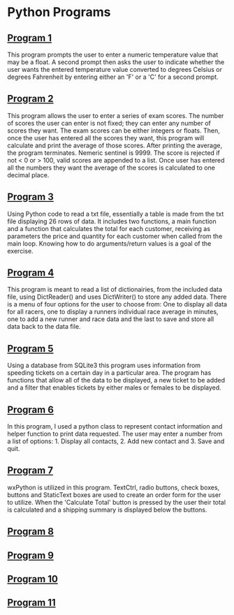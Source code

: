 # Python Programs
<h2><a href=https://github.com/cegano/Python/tree/main/Program%201>Program 1</a></h2>
<p>This program prompts the user to enter a numeric temperature value that may be a float. A second prompt then asks the user to indicate whether the user wants the entered temperature value converted to degrees Celsius or degrees Fahrenheit by entering either an 'F' or a 'C' for a second prompt. </p>

<h2><a href=https://github.com/cegano/Python/tree/main/Program%202>Program 2</a></h2>
<p>This program allows the user to enter a series of exam scores. The number of scores the user can enter is not fixed; they can enter any number of scores they want. The exam scores can be either integers or floats. Then, once the user has entered all the scores they want, this program will calculate and print the average of those scores. After printing the average, the program terminates.  Nemeric sentinel is 9999.  The score is rejected if not < 0 or > 100, valid scores are appended to a list.  Once user has entered all the numbers they want the average of the scores is calculated to one decimal place.</p>

<h2><a href=https://github.com/cegano/Python/tree/main/Program%203>Program 3</a></h2>
<p>Using Python code to read a txt file, essentially a table is made from the txt file displaying 26 rows of data.  It includes two functions, a main function and a function that calculates the total for each customer, receiving as parameters the price and quantity for each customer when called from the main loop. Knowing how to do arguments/return values is a goal of the exercise.</p>

<h2><a href=https://github.com/cegano/Python/tree/main/Program%204>Program 4</a></h2>
<p>This program is meant to read a list of dictionairies, from the included data file, using DictReader() and uses DictWriter() to store any added data.  There is a menu of four options for the user to choose from:  One to display all data for all racers, one to display a runners individual race average in minutes, one to add a new runner and race data and the last to save and store all data back to the data file.</p>

<h2><a href=https://github.com/cegano/Python/tree/main/Program%205>Program 5</a></h2>
<p>Using a database from SQLite3 this program uses information from speeding tickets on a certain day in a particular area.  The program has functions that allow all of the data to be displayed, a new ticket to be added and a filter that enables tickets by either males or females to be displayed.</p>

<h2><a href=https://github.com/cegano/Python/tree/main/Program%201-PyII>Program 6</a></h2>
<p>In this program, I used a python class to represent contact information and helper function to print data requested.  The user may enter a number from a list of options: 1. Display all contacts, 2. Add new contact and 3. Save and quit.</p>

<h2><a href=https://github.com/cegano/Python/tree/main/Program%202-PyII>Program 7</a></h2>
<p>wxPython is utilized in this program.  TextCtrl, radio buttons, check boxes, buttons and StaticText boxes are used to create an order form for the user to utilize.  When the 'Calculate Total' button is pressed by the user their total is calculated and a shipping summary is displayed below the buttons.</p>

<h2><a href=https://github.com/cegano/Python/tree/main/Program%203-PyII>Program 8</a></h2>
<p></p>

<h2><a href=https://github.com/cegano/Python/tree/main/Program%204-PyII>Program 9</a></h2>
<p></p>

<h2><a href=https://github.com/cegano/Python/tree/main/Program%205-PyII>Program 10</a></h2>
<p></p>

<h2><a href=https://github.com/cegano/Python/tree/main/Program%206-PyII>Program 11</a></h2>
<p></p>

